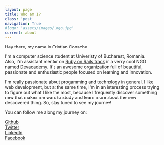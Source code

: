 ```yaml
---
layout: page
title: Who am I?
class: 'post'
navigation: True
#logo: 'assets/images/logo.jpg'
current: about
---
```

Hey there, my name is Cristian Conache. 

I'm a computer science student at Univeristy of Bucharest, Romania.<br> Also, I'm assistant mentor on <a href="http://devacademy.ro/learning-programs/ruby-on-rails">Ruby on Rails track</a> in a verry cool NGO named <a href="http://devacademy.ro/">Devacademy</a>. It's an awesome organization full of beautiful, passionate and enthuziastic people focused on learning and innovation.

I'm really passionate about progamming and technology in general.
I like web development, but at the same time, I'm in an interesting process  trying to figure out what I like the most, because I frequently discover something new that makes me want to study and learn more about the new descovered thing.
So, stay tuned to see my journey!

You can follow me along my journey on:
 
<a href="http://www.github.com/condition17">Github</a><br>
<a href="https://twitter.com/@c_conache">Twitter</a><br>
<a href="https://www.linkedin.com/in/cristian-conache-07a290105/">LinkedIn</a><br>
<a href="https://www.facebook.com/cristi.conache">Facebook</a><br>
